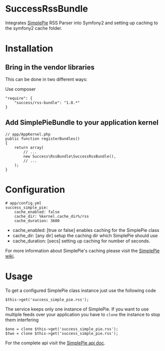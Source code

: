 SuccessRssBundle
==================

Integrates [SimplePie](https://github.com/simplepie/simplepie) RSS Parser into Symfony2 and setting up caching to the symfony2 cache folder.

Installation
============

Bring in the vendor libraries
-----------------------------

This can be done in two different ways:

Use composer

    "require": {
        "success/rss-bundle": "1.0.*"
    }


Add SimplePieBundle to your application kernel
----------------------------------------------
	
    // app/AppKernel.php
    public function registerBundles()
    {
        return array(
            // ...
            new Success\RssBundle\SuccessRssBundle(),
            // ...
        );
    }


Configuration
=============

    # app/config.yml
    success_simple_pie:
        cache_enabled: false
        cache_dir: %kernel.cache_dir%/rss
        cache_duration: 3600


* cache_enabled: [true or false] enables caching for the SimplePie class
* cache_dir: [any dir] setup the caching dir which SimplePie should use
* cache_duration: [secs] setting up caching for number of seconds.

For more information about SimplePie's caching please visit the [SimplePie wiki](http://simplepie.org/wiki/faq/how_does_simplepie_s_caching_http_conditional_get_system_work).


Usage
=====

To get a configured SimplePie class instance just use the following code

	$this->get('success_simple_pie.rss');

The service keeps only one instance of SimplePie. If you want to use multiple feeds over your application you have to `clone` the instance to stop them interfering

	$one = clone $this->get('success_simple_pie.rss');
	$two = clone $this->get('success_simple_pie.rss');
	
For the complete api visit the [SimplePie api doc](http://simplepie.org/wiki/reference/start).
